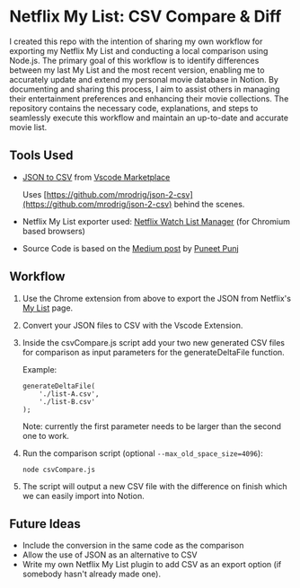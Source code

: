 # Netflix My List: CSV Compare & Diff

I created this repo with the intention of sharing my own workflow for exporting my Netflix My List and conducting a local comparison using Node.js. The primary goal of this workflow is to identify differences between my last My List and the most recent version, enabling me to accurately update and extend my personal movie database in Notion. By documenting and sharing this process, I aim to assist others in managing their entertainment preferences and enhancing their movie collections. The repository contains the necessary code, explanations, and steps to seamlessly execute this workflow and maintain an up-to-date and accurate movie list.

## Tools Used

- [JSON to CSV](https://marketplace.visualstudio.com/items?itemName=khaeransori.json2csv) from [Vscode Marketplace](https://marketplace.visualstudio.com/)

  Uses [https://github.com/mrodrig/json-2-csv](https://github.com/mrodrig/json-2-csv) behind the scenes.

- Netflix My List exporter used:
  [Netflix Watch List Manager](https://chrome.google.com/webstore/detail/netflix-watch-list-manage/obgidigipndchfoaapdbldekffjpmmfa/related) (for Chromium based browsers)

- Source Code is based on the [Medium post](https://javascript.plainenglish.io/how-to-compare-csv-files-with-millions-records-using-javascript-a2654a88c376) by [Puneet Punj](https://punjpuneet.medium.com/)

## Workflow

1. Use the Chrome extension from above to export the JSON from Netflix's [My List](https://www.netflix.com/browse/my-list) page.
2. Convert your JSON files to CSV with the Vscode Extension.
3. Inside the csvCompare.js script add your two new generated CSV files for comparison as input parameters for the generateDeltaFile function.

   Example:

   ```
   generateDeltaFile(
       './list-A.csv',
       './list-B.csv'
   );
   ```

   Note: currently the first parameter needs to be larger than the second one to work.

4. Run the comparison script (optional `--max_old_space_size=4096`):
   ```
   node csvCompare.js
   ```
5. The script will output a new CSV file with the difference on finish which we can easily import into Notion.

## Future Ideas

- Include the conversion in the same code as the comparison
- Allow the use of JSON as an alternative to CSV
- Write my own Netflix My List plugin to add CSV as an export option (if somebody hasn't already made one).

